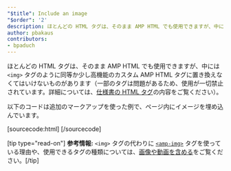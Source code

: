 ```yaml
---
"$title": Include an image
"$order": '2'
description: ほとんどの HTML タグは、そのまま AMP HTML でも使用できますが、中には <img> タグのように同等か少し高機能のカスタム AMP HTML タグに置き換えなくてはいけないものがあります
author: pbakaus
contributors:
- bpaduch
---
```


ほとんどの HTML タグは、そのまま AMP HTML でも使用できますが、中には `<img>` タグのように同等か少し高機能のカスタム AMP HTML タグに置き換えなくてはいけないものがあります（一部のタグは問題があるため、使用が一切禁止されています。詳細については、[仕様書の HTML タグ](../../../../documentation/guides-and-tutorials/learn/spec/amphtml.md)の内容をご覧ください）。

以下のコードは追加のマークアップを使った例で、ページ内にイメージを埋め込んでいます。

[sourcecode:html]
<amp-img src="welcome.jpg" alt="Welcome" height="400" width="800"></amp-img>
[/sourcecode]

[tip type="read-on"] **参考情報:** `<img>` タグの代わりに [`<amp-img>`](../../../../documentation/components/reference/amp-img.md) タグを使っている理由や、使用できるタグの種類については、[画像や動画を含める](../../../../documentation/guides-and-tutorials/develop/media_iframes_3p/index.md)をご覧ください。[/tip]
